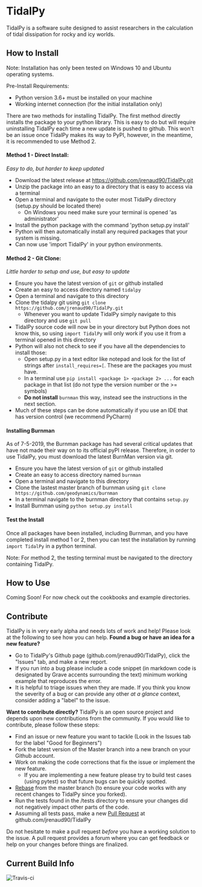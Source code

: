 # TidalPy
TidalPy is a software suite designed to assist researchers in the calculation of tidal dissipation for rocky and icy worlds. 

## How to Install
Note: Installation has only been tested on Windows 10 and Ubuntu operating systems.

Pre-Install Requirements:
* Python version 3.6+ must be installed on your machine
* Working internet connection (for the initial installation only)

There are two methods for installing TidalPy. The first method directly installs the package to your python library. This is easy to do but will require uninstalling TidalPy each time a new update is pushed to github. This won't be an issue once TidalPy makes its way to PyPI, however, in the meantime, it is recommended to use Method 2. 
#### Method 1 - Direct Install:
_Easy to do, but harder to keep updated_
* Download the latest release at https://github.com/jrenaud90/TidalPy.git
* Unzip the package into an easy to a directory that is easy to access via a terminal
* Open a terminal and navigate to the outer most TidalPy directory (setup.py should be located there)
    * On Windows you need make sure your terminal is opened 'as administrator'
* Install the python package with the command 'python setup.py install'
* Python will then automatically install any required packages that your system is missing.
* Can now use 'import TidalPy' in your python environments.

#### Method 2 - Git Clone:
_Little harder to setup and use, but easy to update_
* Ensure you have the latest version of `git` or github installed
* Create an easy to access directory named `tidalpy`
* Open a terminal and navigate to this directory
* Clone the tidalpy git using `git clone https://github.com/jrenaud90/TidalPy.git`
    * Whenever you want to update TidalPy simply navigate to this directory and use `git pull`
* TidalPy source code will now be in your directory but Python does not know this, so using `import TidalPy` will only work if you use it from a terminal opened in this directory
* Python will also not check to see if you have all the dependencies to install those:
    * Open setup.py in a text editor like notepad and look for the list of strings after `install_requires=[`. These are the packages you must have.
    * In a terminal use `pip install <package 1> <package 2> ...` for each package in that list (do not type the version number or the >= symbols)
    * **Do not install** `burnman` this way, instead see the instructions in the next section.
* Much of these steps can be done automatically if you use an IDE that has version control (we recommend PyCharm)

#### Installing Burnman
As of 7-5-2019, the Burnman package has had several critical updates that have not made their way on to its official pyPI release. Therefore, in order to use TidalPy, you must download the latest BurnMan version via git.
* Ensure you have the latest version of `git` or github installed
* Create an easy to access directory named `burnman`
* Open a terminal and navigate to this directory
* Clone the lastest master branch of burnman using `git clone https://github.com/geodynamics/burnman`
* In a terminal navigate to the burnman directory that contains `setup.py`
* Install Burnman using `python setup.py install`

#### Test the Install
Once all packages have been installed, including Burnman, and you have completed install method 1 or 2, then you can test the installation by running `import TidalPy` in a python terminal.

Note: For method 2, the testing terminal must be navigated to the directory containing TidalPy.

## How to Use
Coming Soon! For now check out the cookbooks and example directories.

## Contribute
TidalPy is in very early alpha and needs lots of work and help! Please look at the following to see how you can help.
**Found a bug or have an idea for a new feature?**
* Go to TidalPy's Github page (github.com/jrenaud90/TidalPy), click the "Issues" tab, and make a new report.
* If you run into a bug please include a code snippet (in markdown code is designated by Grave accents surrounding the text) minimum working example that reproduces the error.
* It is helpful to triage issues when they are made. If you think you know the severity of a bug or can provide any other *at a glance* context, consider adding a "label" to the issue.

**Want to contribute directly?**
TidalPy is an open source project and depends upon new contributions from the community. If you would like to contribute, please follow these steps:
* Find an issue or new feature you want to tackle (Look in the Issues tab for the label "Good for Beginners")
* Fork the latest version of the Master branch into a new branch on your Github account.
* Work on making the code corrections that fix the issue or implement the new feature.
   * If you are implementing a new feature please try to build test cases (using pytest) so that future bugs can be quickly spotted.
* [Rebase](https://www.atlassian.com/git/tutorials/merging-vs-rebasing) from the master branch (to ensure your code works with any recent changes to TidalPy since you forked).
* Run the tests found in the /tests directory to ensure your changes did not negatively impact other parts of the code.
* Assuming all tests pass, make a new [Pull Request](https://help.github.com/en/articles/creating-a-pull-request-from-a-fork) at github.com/jrenaud90/TidalPy

Do not hesitate to make a pull request *before* you have a working solution to the issue. A pull request provides a forum where you can get feedback or help on your changes before things are finalized.



## Current Build Info

![Travis-ci](https://travis-ci.com/jrenaud90/TidalPy.svg?token=hTmV5nwCsy8qF9GmqKXP&branch=master)
